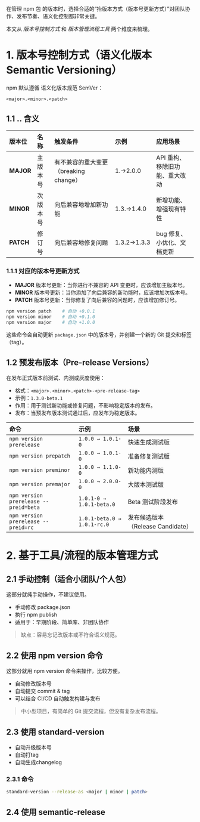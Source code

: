 在管理 npm 包 的版本时，选择合适的“抬版本方式（版本号更新方式）”对团队协作、发布节奏、语义化控制都非常关键。

本文从 *版本号控制方式* 和 *版本管理流程工具* 两个维度来梳理。

# 1. 版本号控制方式（语义化版本 Semantic Versioning）
npm 默认遵循 语义化版本规范 SemVer：
```
<major>.<minor>.<patch>
```

## 1.1 <major>.<minor>.<patch> 含义
| 版本位       | 名称   | 触发条件                       | 示例          | 应用场景              |
| :-------- | :--- | :------------------------- | :---------- | :---------------- |
| **MAJOR** | 主版本号 | 有不兼容的重大变更（breaking change） | 1.→2.0.0    | API 重构、移除旧功能、重大改动 |
| **MINOR** | 次版本号 | 向后兼容地增加新功能                 | 1.3.→1.4.0  | 新增功能、增强现有特性       |
| **PATCH** | 修订号  | 向后兼容地修复问题                  | 1.3.2→1.3.3 | bug 修复、小优化、文档更新   |

### 1.1.1 对应的版本号更新方式
- **MAJOR** 版本号更新：当你进行不兼容的 API 变更时，应该增加主版本号。
- **MINOR** 版本号更新：当你添加了向后兼容的新功能时，应该增加次版本号。
- **PATCH** 版本号更新：当你修复了向后兼容的问题时，应该增加修订号。

```bash
npm version patch    # 自动 +0.0.1
npm version minor    # 自动 +0.1.0
npm version major    # 自动 +1.0.0
```

这些命令会自动更新 `package.json` 中的版本号，并创建一个新的 Git 提交和标签（tag）。

## 1.2 预发布版本（Pre-release Versions）

在发布正式版本前测试、内测或灰度使用：

- 格式：`<major>.<minor>.<patch>-<pre-release-tag>`
- 示例：`1.3.0-beta.1`
- 作用：用于测试新功能或修复问题，不影响稳定版本的发布。
- 发布：当预发布版本测试通过后，应发布为稳定版本。

| 命令                                    | 示例                          | 场景                        |
| :------------------------------------ | :-------------------------- | :------------------------ |
| `npm version prerelease`              | `1.0.0 → 1.0.1-0`           | 快速生成测试版                   |
| `npm version prepatch`                | `1.0.0 → 1.0.1-0`           | 准备修复测试版                   |
| `npm version preminor`                | `1.0.0 → 1.1.0-0`           | 新功能内测版                    |
| `npm version premajor`                | `1.0.0 → 2.0.0-0`           | 大版本测试版                    |
| `npm version prerelease --preid=beta` | `1.0.1-0 → 1.0.1-beta.0`    | Beta 测试阶段发布               |
| `npm version prerelease --preid=rc`   | `1.0.1-beta.0 → 1.0.1-rc.0` | 发布候选版本（Release Candidate） |


# 2. 基于工具/流程的版本管理方式

## 2.1 手动控制（适合小团队/个人包）
这部分就纯手动操作，不建议使用。

- 手动修改 package.json
- 执行 npm publish
- 适用于：早期阶段、简单库、非团队协作
> 缺点：容易忘记改版本或不符合语义规范。

## 2.2 使用 npm version 命令
这部分就用 npm version 命令来操作，比较方便。

- 自动修改版本号
- 自动提交 commit & tag
- 可以结合 CI/CD 自动触发构建与发布
> 中小型项目，有简单的 Git 提交流程，但没有复杂发布流程。

## 2.3 使用 standard-version
- 自动升级版本号
- 自动打tag
- 自动生成changelog

### 2.3.1 命令
```bash
standard-version --release-as <major | minor | patch>
```

## 2.4 使用 semantic-release




